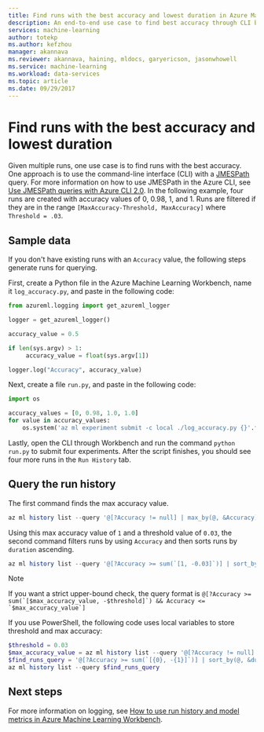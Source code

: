 ```yaml
---
title: Find runs with the best accuracy and lowest duration in Azure Machine Learning Workbench | Microsoft Docs
description: An end-to-end use case to find best accuracy through CLI by using Azure Machine Learning Workbench
services: machine-learning
author: totekp
ms.author: kefzhou
manager: akannava
ms.reviewer: akannava, haining, mldocs, garyericson, jasonwhowell
ms.service: machine-learning
ms.workload: data-services
ms.topic: article
ms.date: 09/29/2017
---
```

# Find runs with the best accuracy and lowest duration
Given multiple runs, one use case is to find runs with the best accuracy. One approach is to use the command-line interface (CLI) with a [JMESPath](http://jmespath.org/) query. For more information on how to use JMESPath in the Azure CLI, see [Use JMESPath queries with Azure CLI 2.0](https://docs.microsoft.com/cli/azure/query-azure-cli?view=azure-cli-latest). In the following example, four runs are created with accuracy values of 0, 0.98, 1, and 1. Runs are filtered if they are in the range `[MaxAccuracy-Threshold, MaxAccuracy]` where `Threshold = .03`.

## Sample data
If you don't have existing runs with an `Accuracy` value, the following steps generate runs for querying.

First, create a Python file in the Azure Machine Learning Workbench, name it `log_accuracy.py`, and paste in the following code:
```python
from azureml.logging import get_azureml_logger

logger = get_azureml_logger()

accuracy_value = 0.5

if len(sys.argv) > 1:
     accuracy_value = float(sys.argv[1])

logger.log("Accuracy", accuracy_value)
```

Next, create a file `run.py`, and paste in the following code:
```python
import os

accuracy_values = [0, 0.98, 1.0, 1.0]
for value in accuracy_values:
    os.system('az ml experiment submit -c local ./log_accuracy.py {}'.format(value))
```

Lastly, open the CLI through Workbench and run the command `python run.py` to submit four experiments. After the script finishes, you should see four more runs in the `Run History` tab.

## Query the run history
The first command finds the max accuracy value.
```powershell
az ml history list --query '@[?Accuracy != null] | max_by(@, &Accuracy).Accuracy'
```

Using this max accuracy value of `1` and a threshold value of `0.03`, the second command filters runs by using `Accuracy` and then sorts runs by `duration` ascending.
```powershell
az ml history list --query '@[?Accuracy >= sum(`[1, -0.03]`)] | sort_by(@, &duration)'
```
> [!NOTE]
> If you want a strict upper-bound check, the query format is ``@[?Accuracy >= sum(`[$max_accuracy_value, -$threshold]`) && Accuracy <= `$max_accuracy_value`]``

If you use PowerShell, the following code uses local variables to store threshold and max accuracy:
```powershell
$threshold = 0.03
$max_accuracy_value = az ml history list --query '@[?Accuracy != null] | max_by(@, &Accuracy).Accuracy'
$find_runs_query = '@[?Accuracy >= sum(`[{0}, -{1}]`)] | sort_by(@, &duration)' -f $max_accuracy_value, $threshold
az ml history list --query $find_runs_query
```

## Next steps
For more information on logging, see [How to use run history and model metrics in Azure Machine Learning Workbench](how-to-use-run-history-model-metrics.md).    
